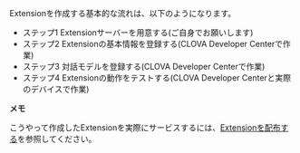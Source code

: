 ﻿Extensionを作成する基本的な流れは、以下のようになります。
* ステップ1 Extensionサーバーを用意する(ご自身でお願いします)
* ステップ2 Extensionの基本情報を登録する(CLOVA Developer Centerで作業)
* ステップ3 対話モデルを登録する(CLOVA Developer Centerで作業)
* ステップ4 Extensionの動作をテストする(CLOVA Developer Centerと実際のデバイスで作業)

<div class="note">
  <p><strong>メモ</strong></p>
  <p>こうやって作成したExtensionを実際にサービスするには、<a href="/DevConsole/Guides/CEK/Deploy_Extension.md">Extensionを配布する</a>を参照してください。</p>
</div>
